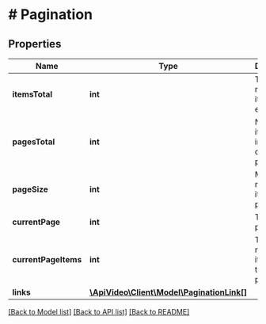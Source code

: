 # # Pagination

## Properties

Name | Type | Description | Notes
------------ | ------------- | ------------- | -------------
**itemsTotal** | **int** | Total number of items that exist. | [optional] [readonly]
**pagesTotal** | **int** | Number of items listed in the current page. | [optional] [readonly]
**pageSize** | **int** | Maximum number of item per page. | [optional] [readonly]
**currentPage** | **int** | The current page index. | [optional] [readonly]
**currentPageItems** | **int** | The number of items on the current page. | [optional] [readonly]
**links** | [**\ApiVideo\Client\Model\PaginationLink[]**](PaginationLink.md) |  |

[[Back to Model list]](../../README.md#models) [[Back to API list]](../../README.md#endpoints) [[Back to README]](../../README.md)
